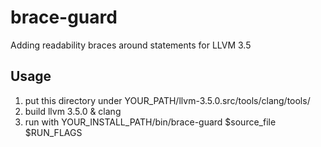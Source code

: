# brace-guard
Adding readability braces around statements for LLVM 3.5

## Usage
1. put this directory under YOUR_PATH/llvm-3.5.0.src/tools/clang/tools/
2. build llvm 3.5.0 & clang
3. run with YOUR_INSTALL_PATH/bin/brace-guard $source_file $RUN_FLAGS
